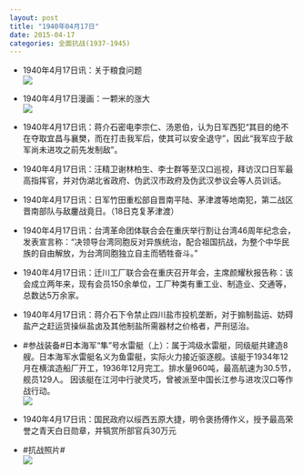 ```yaml
---
layout: post
title: "1940年04月17日"
date: 2015-04-17
categories: 全面抗战(1937-1945)
---
```


<meta name="referrer" content="no-referrer" />

- 1940年4月17日讯：关于粮食问题 <br/><img src="https://ww4.sinaimg.cn/large/aca367d8jw1er8zifv9t3j211t0g5wkp.jpg" />

- 1940年4月17日漫画：一颗米的涨大 <br/><img src="https://ww2.sinaimg.cn/large/aca367d8jw1er8xrrl71nj20fv0es75q.jpg" />

- 1940年4月17日讯：蒋介石密电李宗仁、汤恩伯，认为日军西犯“其目的绝不在夺取宜昌与襄樊，而在打击我军后，使其可以安全退守”，因此“我军应于敌军尚未进攻之前先发制敌”。 

- 1940年4月17日讯：汪精卫谢林柏生、李士群等至汉口巡视，拜访汉口日军最高指挥官，并对伪湖北省政府、伪武汉市政府及伪武汉参议会等人员训话。 

- 1940年4月17日讯：日军竹田重松部自晋南平陆、茅津渡等地南犯，第二战区晋南部队与敌鏖战竟日。（18日克复茅津渡） 

- 1940年4月17日讯：台湾革命团体联合会在重庆举行割让台湾46周年纪念会，发表宣言称：“决领导台湾同胞反对异族统治，配合祖国抗战，为整个中华民族的自由解放，为台湾同胞独立自主而牺牲奋斗。” 

- 1940年4月17日讯：迁川工厂联合会在重庆召开年会，主席颜耀秋报告称：该会成立两年来，现有会员150余单位，工厂种类有重工业、制造业、交通等，总数达5万余家。 

- 1940年4月17日讯：蒋介石下令禁止四川盐市投机垄断，对于搧制盐运、妨碍盐产之赶运货操纵盐卤及其他制盐所需器材之价格者，严刑惩治。 

- #参战装备#日本海军“隼”号水雷艇（上）：属于鸿级水雷艇，同级艇共建造8艘。日本海军水雷艇名义为鱼雷艇，实际火力接近驱逐舰。该艇于1934年12月在横滨造船厂开工，1936年12月完工。排水量960吨，最高航速为30.5节，舰员129人。 因该艇在江河中行驶灵巧，曾被派至中国长江参与进攻汉口等作战行动。 <br/><img src="https://ww1.sinaimg.cn/large/aca367d8jw1er8c3rfh9wj20dc0s979b.jpg" />

- 1940年4月17日讯：国民政府以绥西五原大捷，明令褒扬傅作义，授予最高荣誉之青天白日勋章，并犒赏所部官兵30万元 

- #抗战照片# <br/><img src="https://ww2.sinaimg.cn/large/aca367d8gw1er8a2g4pbcj20pa0ki793.jpg" />

